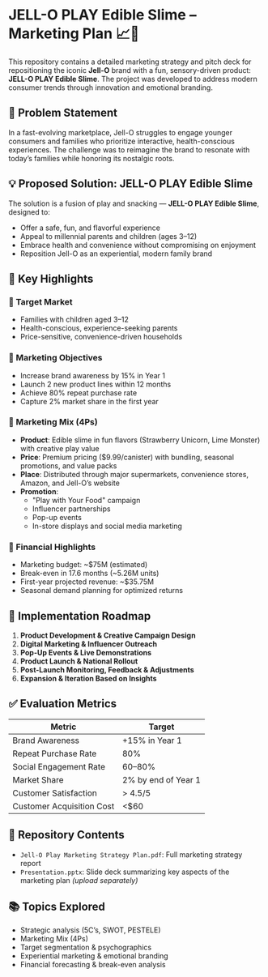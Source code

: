 # JELL-O PLAY Edible Slime – Marketing Plan 📈🎨

This repository contains a detailed marketing strategy and pitch deck for repositioning the iconic **Jell-O** brand with a fun, sensory-driven product: **JELL-O PLAY Edible Slime**. The project was developed to address modern consumer trends through innovation and emotional branding.

## 🧠 Problem Statement

In a fast-evolving marketplace, Jell-O struggles to engage younger consumers and families who prioritize interactive, health-conscious experiences. The challenge was to reimagine the brand to resonate with today’s families while honoring its nostalgic roots.

## 💡 Proposed Solution: JELL-O PLAY Edible Slime

The solution is a fusion of play and snacking — **JELL-O PLAY Edible Slime**, designed to:

- Offer a safe, fun, and flavorful experience
- Appeal to millennial parents and children (ages 3–12)
- Embrace health and convenience without compromising on enjoyment
- Reposition Jell-O as an experiential, modern family brand

## 📌 Key Highlights

### 🎯 Target Market
- Families with children aged 3–12
- Health-conscious, experience-seeking parents
- Price-sensitive, convenience-driven households

### 🎯 Marketing Objectives
- Increase brand awareness by 15% in Year 1
- Launch 2 new product lines within 12 months
- Achieve 80% repeat purchase rate
- Capture 2% market share in the first year

### 🔁 Marketing Mix (4Ps)

- **Product**: Edible slime in fun flavors (Strawberry Unicorn, Lime Monster) with creative play value
- **Price**: Premium pricing ($9.99/canister) with bundling, seasonal promotions, and value packs
- **Place**: Distributed through major supermarkets, convenience stores, Amazon, and Jell-O’s website
- **Promotion**: 
  - "Play with Your Food" campaign
  - Influencer partnerships
  - Pop-up events
  - In-store displays and social media marketing

### 💸 Financial Highlights
- Marketing budget: ~$75M (estimated)
- Break-even in 17.6 months (~5.26M units)
- First-year projected revenue: ~$35.75M
- Seasonal demand planning for optimized returns

## 🔧 Implementation Roadmap

1. **Product Development & Creative Campaign Design**
2. **Digital Marketing & Influencer Outreach**
3. **Pop-Up Events & Live Demonstrations**
4. **Product Launch & National Rollout**
5. **Post-Launch Monitoring, Feedback & Adjustments**
6. **Expansion & Iteration Based on Insights**

## ✅ Evaluation Metrics

| Metric                     | Target                       |
|---------------------------|------------------------------|
| Brand Awareness           | +15% in Year 1               |
| Repeat Purchase Rate      | 80%                          |
| Social Engagement Rate    | 60–80%                       |
| Market Share              | 2% by end of Year 1          |
| Customer Satisfaction     | > 4.5/5                      |
| Customer Acquisition Cost | <$60                         |

## 📁 Repository Contents

- `Jell-O Play Marketing Strategy Plan.pdf`: Full marketing strategy report
- `Presentation.pptx`: Slide deck summarizing key aspects of the marketing plan *(upload separately)*

## 📚 Topics Explored

- Strategic analysis (5C’s, SWOT, PESTELE)
- Marketing Mix (4Ps)
- Target segmentation & psychographics
- Experiential marketing & emotional branding
- Financial forecasting & break-even analysis

